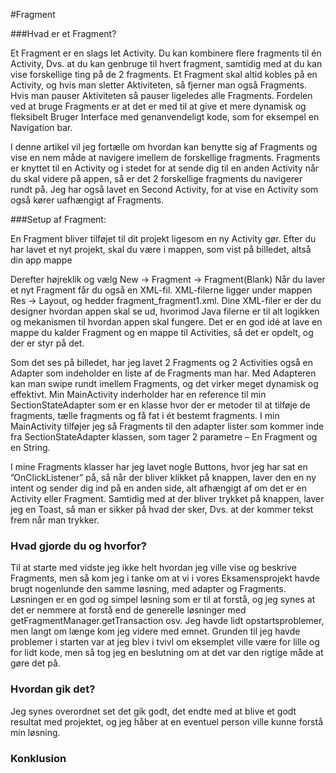 #Fragment

###Hvad er et Fragment?

Et Fragment er en slags let Activity. Du kan kombinere flere fragments til én Activity, Dvs. at du kan genbruge til hvert fragment, samtidig med at du kan vise forskellige ting på de 2 fragments. Et Fragment skal altid kobles på en Activity, og hvis man sletter Aktiviteten, så fjerner man også Fragments. Hvis man pauser Aktiviteten så pauser ligeledes alle Fragments. Fordelen ved at bruge Fragments er at det er med til at give et mere dynamisk og fleksibelt Bruger Interface med genanvendeligt kode, som for eksempel en Navigation bar. 

I denne artikel vil jeg fortælle om hvordan kan benytte sig af Fragments og vise en nem måde at navigere imellem de forskellige fragments. Fragments er knyttet til en Activity og i stedet for at sende dig til en anden Activity når du skal videre på appen, så er det 2 forskellige fragments du navigerer rundt på. Jeg har også lavet en Second Activity, for at vise en Activity som også kører uafhængigt af Fragments.


###Setup af Fragment: 

En Fragment bliver tilføjet til dit projekt ligesom en ny Activity gør.
Efter du har lavet et nyt projekt, skal du være i mappen, som vist på billedet, altså din app mappe
 
Derefter højreklik og vælg New -> Fragment -> Fragment(Blank)
Når du laver et nyt Fragment får du også en XML-fil. XML-filerne ligger under mappen Res -> Layout, og hedder fragment_fragment1.xml. Dine XML-filer er der du designer hvordan appen skal se ud, hvorimod Java filerne er til alt logikken og mekanismen til hvordan appen skal fungere. 
Det er en god idé at lave en mappe du kalder Fragment og en mappe til Activities, så det er opdelt, og der er styr på det.



 
	
Som det ses på billedet, har jeg lavet 2 Fragments og 2 Activities også en Adapter som indeholder en liste af de Fragments man har. 
Med Adapteren kan man swipe rundt imellem Fragments, og det virker meget dynamisk og effektivt. 
Min MainActivity inderholder har en reference til min SectionStateAdapter som er en klasse hvor der er metoder til at tilføje de fragments, tælle fragments og få fat i ét bestemt fragments. 
I min MainActivity tilføjer jeg så Fragments til den adapter lister som kommer inde fra SectionStateAdapter klassen, som tager 2 parametre – En Fragment og en String. 
 
I mine Fragments klasser har jeg lavet nogle Buttons, hvor jeg har sat en ”OnClickListener” på, så når der bliver klikket på knappen, laver den en ny intent og sender dig ind på en anden side, alt afhængigt af om det er en Activity eller Fragment. 
Samtidig med at der bliver trykket på knappen, laver jeg en Toast, så man er sikker på hvad der sker, Dvs. at der kommer tekst frem når man trykker. 

### Hvad gjorde du og hvorfor?
Til at starte med vidste jeg ikke helt hvordan jeg ville vise og beskrive Fragments, men så kom jeg i tanke om at vi i vores Eksamensprojekt havde brugt nogenlunde den samme løsning, med adapter og Fragments. Løsningen er en god og simpel løsning som er til at forstå, og jeg synes at det er nemmere at forstå end de generelle løsninger med getFragmentManager.getTransaction osv. 
Jeg havde lidt opstartsproblemer, men langt om længe kom jeg videre med emnet. Grunden til jeg havde problemer i starten var at jeg blev i tvivl om eksemplet ville være for lille og for lidt kode, men så tog jeg en beslutning om at det var den rigtige måde at gøre det på. 

### Hvordan gik det?
Jeg synes overordnet set det gik godt, det endte med at blive et godt resultat med projektet, og jeg håber at en eventuel person ville kunne forstå min løsning. 

### Konklusion


